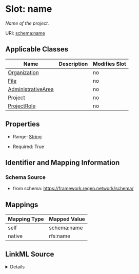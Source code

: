 

# Slot: name


_Name of the project._





URI: [schema:name](http://schema.org/name)



<!-- no inheritance hierarchy -->





## Applicable Classes

| Name | Description | Modifies Slot |
| --- | --- | --- |
| [Organization](Organization.md) |  |  no  |
| [File](File.md) |  |  no  |
| [AdministrativeArea](AdministrativeArea.md) |  |  no  |
| [Project](Project.md) |  |  no  |
| [ProjectRole](ProjectRole.md) |  |  no  |







## Properties

* Range: [String](String.md)

* Required: True





## Identifier and Mapping Information







### Schema Source


* from schema: https://framework.regen.network/schema/




## Mappings

| Mapping Type | Mapped Value |
| ---  | ---  |
| self | schema:name |
| native | rfs:name |




## LinkML Source

<details>
```yaml
name: name
description: Name of the project.
from_schema: https://framework.regen.network/schema/
rank: 1000
slot_uri: schema:name
alias: name
domain_of:
- Project
- ProjectRole
- Organization
- AdministrativeArea
- File
range: string
required: true

```
</details>